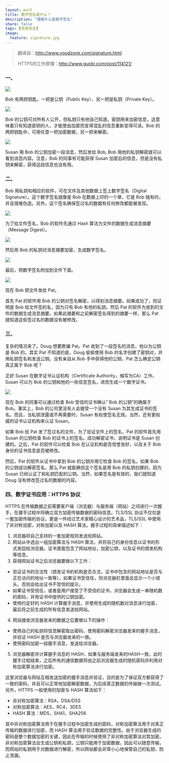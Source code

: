 ```yaml
---
layout: post
title: 数字签名是什么？
description: "理解什么是数字签名"
share: false
tags: [信息安全]
image:
  feature: signature.jpg
---
```

> 翻译自：<a href="http://www.youdzone.com/signature.html" target="_blank">http://www.youdzone.com/signature.html</a>
> 
> HTTPS的工作原理：<a href="http://www.guokr.com/post/114121/" target="_blank">http://www.guokr.com/post/114121/</a>

### 一、

![](http://i345.photobucket.com/albums/p392/daniel-hoo/blog/signature/pic1_zpstj9yfu6d.png)

Bob 有两把钥匙，一把是公钥（Public Key），另一把是私钥（Private Key）。

![](http://i345.photobucket.com/albums/p392/daniel-hoo/blog/signature/pic2_zpstf1uxhvq.png)

Bob 的公钥可对所有人公开，但私钥只有他自己知道。密钥用来加密信息，这意味着只有知道密钥的人，才能使由加密而变得混乱的信息重新变得可读。Bob 的两把钥匙中，可用任意一把加密数据，另一把来解密。

![](http://i345.photobucket.com/albums/p392/daniel-hoo/blog/signature/pic3_zpsev4mgk4q.png)

Susan 用 Bob 的公钥加密一段消息，然后发给 Bob, Bob 用他的私钥解密就可以看到消息内容。注意，Bob 的同事有可能获得 Susan 加密后的信息，但是没有私钥来解密，获得这段信息也没有用。

### 二、

Bob 用私钥和相应的软件，可在文件及其他数据上签上数字签名（Digital Signature）。这个数字签名就像是 Bob 在数据上印的一个章，它是 Bob 独有的，并且很难伪造。另外，这个签名确保签过名的数据有任何修改都能被发现。

![](http://i345.photobucket.com/albums/p392/daniel-hoo/blog/signature/pic4_zpskwhal5qy.png)

为了给文件签名，Bob 的软件先通过 Hash 算法为文件的数据生成消息摘要（Message Digest）。

![](http://i345.photobucket.com/albums/p392/daniel-hoo/blog/signature/pic5_zps1cwtjay0.png)

然后用 Bob 的私钥对消息摘要加密，生成数字签名。

![](http://i345.photobucket.com/albums/p392/daniel-hoo/blog/signature/pic6_zpseemkceex.png)

最后，把数字签名附加到文件下面。

![](http://i345.photobucket.com/albums/p392/daniel-hoo/blog/signature/pic7_zpsiw3na7mx.png)

现在 Bob 把文件发给 Pat。

首先 Pat 的软件用 Bob 的公钥对签名解密，以得到消息摘要。如果成功了，则证明是 Bob 给文件签的名，因为只有 Bob 有他的私钥。然后 Pat 的软件为收到的文件的数据生成消息摘要。如果此摘要和之前解密签名得到的摘要一样，那么 Pat 就知道这些签过名的数据没有被修改。

### 三、

复杂的情况来了。Doug 想要欺骗 Pat。Pat 收到了一段签名的消息，他以为公钥是 Bob 的。其实 Pat 不知道的是，Doug 偷偷使用 Bob 的名字创建了密钥对，并用私钥签名和发送公钥。没有亲自从 Bob 手中获得他的公钥，Pat 怎么确定公钥真正属于 Bob 呢？

正好 Susan 在数字证书认证机构（Certificate Authority，缩写为CA）工作。Susan 可以为 Bob 的公钥和他的一些信息签名，进而生成一个数字证书。

![](http://i345.photobucket.com/albums/p392/daniel-hoo/blog/signature/pic8_zpsu33y1eip.png)

现在 Bob 的同事可以通过检查 Bob 受信的证书确认“ Bob 的公钥”的确属于 Bob。事实上，Bob 的公司里没有人会接受一个没有 Susan 为其生成证书的签名。而且，当私钥泄露或不再需要时，Susan 有权使签名无效。当然，还有更权威的证书认证机构来认证 Susan。

如果 Bob 给 Pat 发了签过名的文件，为了验证文件上的签名，Pat 的软件首先用 Susan 的公钥检查 Bob 的证书上的签名。成功解密证书，说明证书是 Susan 创建的。之后，Pat 的软件可以检查 Bob 在认证机构是否信誉良好，以及关于 Bob 身份的证书信息是否被修改。

然后，Pat 的软件从证书中拿到 Bob 的公钥并用它检查 Bob 的签名。如果 Bob 的公钥成功解密签名，那么 Pat 就能确信这个签名是用 Bob 的私钥创建的，因为 Susan 已经认证了和私钥匹配的公钥。当然，如果签名是有效的，我们就知道 Doug 没有修改签过名的数据的内容。

### 四、数字证书应用：HTTPS 协议

HTTPS 在传输数据之前需要客户端（浏览器）与服务端（网站）之间进行一次握手，在握手过程中将确立双方加密传输数据的密码信息。TLS/SSL 协议不仅仅是一套加密传输的协议，更是一件经过艺术家精心设计的艺术品，TLS/SSL 中使用了非对称加密，对称加密以及 HASH 算法。握手过程的简单描述如下：

1. 浏览器将自己支持的一套加密规则发送给网站。
2. 网站从中选出一组加密算法与 HASH 算法，并将自己的身份信息以证书的形式发回给浏览器。证书里面包含了网站地址，加密公钥，以及证书的颁发机构等信息。
3. 获得网站证书之后浏览器要做以下工作：
 - 验证证书的合法性（颁发证书的机构是否合法，证书中包含的网站地址是否与正在访问的地址一致等），如果证书受信任，则浏览器栏里面会显示一个小锁头，否则会给出证书不受信的提示。
 - 如果证书受信任，或者是用户接受了不受信的证书，浏览器会生成一串随机数的密码，并用证书中提供的公钥加密。
 - 使用约定好的 HASH 计算握手消息，并使用生成的随机数对消息进行加密，最后将之前生成的所有信息发送给网站。
4. 网站接收浏览器发来的数据之后要做以下的操作：
 - 使用自己的私钥将信息解密取出密码，使用密码解密浏览器发来的握手消息，并验证 HASH 是否与浏览器发来的一致。
 - 使用密码加密一段握手消息，发送给浏览器。
5. 浏览器解密并计算握手消息的 HASH，如果与服务端发来的HASH一致，此时握手过程结束，之后所有的通信数据将由之前浏览器生成的随机密码并利用对称加密算法进行加密。

这里浏览器与网站互相发送加密的握手消息并验证，目的是为了保证双方都获得了一致的密码，并且可以正常地加密解密数据，为后续真正数据的传输做一次测试。另外，HTTPS 一般使用的加密与 HASH 算法如下：

- 非对称加密算法：RSA，DSA/DSS
- 对称加密算法：AES，RC4，3DES
- HASH 算法：MD5，SHA1，SHA256

其中非对称加密算法用于在握手过程中加密生成的密码，对称加密算法用于对真正传输的数据进行加密，而 HASH 算法用于验证数据的完整性。由于浏览器生成的密码是整个数据加密的关键，因此在传输的时候使用了非对称加密算法对其加密。非对称加密算法会生成公钥和私钥，公钥只能用于加密数据，因此可以随意传输，而网站的私钥用于对数据进行解密，所以网站都会非常小心地保管自己的私钥，防止泄漏。